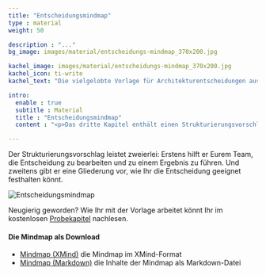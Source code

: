 ```yaml
---
title: "Entscheidungsmindmap"
type : material
weight: 50

description : "..."
bg_image: images/material/entscheidungs-mindmap_370x200.jpg

kachel_image: images/material/entscheidungs-mindmap_370x200.jpg
kachel_icon: ti-write
kachel_text: "Die vielgelobte Vorlage für Architekturentscheidungen aus Kapitel 3."

intro:
  enable : true
  subtitle : Material
  title : "Entscheidungsmindmap"
  content : "<p>Das dritte Kapitel enthält einen Strukturierungsvorschlag für Architekturentscheiungen, der in der Community großen Anklang gefunden hat</p>"

---
```



Der Strukturierungsvorschlag leistet zweierlei: Erstens hilft er Eurem Team, die Entscheidung zu bearbeiten und zu einem Ergebnis zu führen.
Und zweitens gibt er eine Gliederung vor, wie Ihr die Entscheidung geeignet festhalten könnt.

![Entscheidungsmindmap](/images/material/entscheidungsmindmap.png)

Neugierig geworden? Wie Ihr mit der Vorlage arbeitet könnt Ihr im kostenlosen [Probekapitel](/material/leseprobe/) nachlesen.

#### Die Mindmap als Download

* [Mindmap (XMind)](/downloads/entscheidungsmindmap/Entscheidungsmindmap.xmind) die Mindmap im XMind-Format
* [Mindmap (Markdown)](/downloads/entscheidungsmindmap/Entscheidungsmindmap.md) die Inhalte der Mindmap als Markdown-Datei